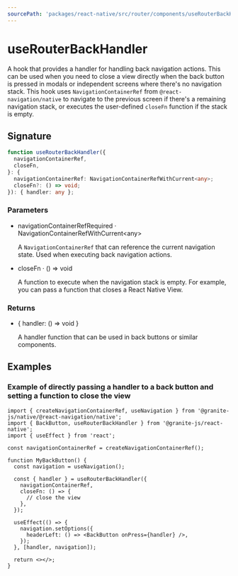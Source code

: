 ```yaml
---
sourcePath: 'packages/react-native/src/router/components/useRouterBackHandler.tsx'
---
```


# useRouterBackHandler

A hook that provides a handler for handling back navigation actions. This can be used when you need to close a view directly when the back button is pressed in modals or independent screens where there's no navigation stack. This hook uses `NavigationContainerRef` from `@react-navigation/native` to navigate to the previous screen if there's a remaining navigation stack, or executes the user-defined `closeFn` function if the stack is empty.

## Signature

```typescript
function useRouterBackHandler({
  navigationContainerRef,
  closeFn,
}: {
  navigationContainerRef: NavigationContainerRefWithCurrent<any>;
  closeFn?: () => void;
}): { handler: any };
```

### Parameters

<ul class="post-parameters-ul">
  <li class="post-parameters-li post-parameters-li-root">
    <span class="post-parameters--name">navigationContainerRef</span><span class="post-parameters--required">Required</span> · <span class="post-parameters--type">NavigationContainerRefWithCurrent&lt;any&gt;</span>
    <br/>
    <p class="post-parameters--description">A <code>NavigationContainerRef</code> that can reference the current navigation state. Used when executing back navigation actions.</p>
  </li>
  <li class="post-parameters-li post-parameters-li-root">
    <span class="post-parameters--name">closeFn</span> · <span class="post-parameters--type">() =&gt; void</span>
    <br/>
    <p class="post-parameters--description">A function to execute when the navigation stack is empty. For example, you can pass a function that closes a React Native View.</p>
  </li>
</ul>

### Returns

<ul class="post-parameters-ul">
  <li class="post-parameters-li post-parameters-li-root">
    <span class="post-parameters--type">{ handler: () =&gt; void }</span>
    <br/>
    <p class="post-parameters--description">A handler function that can be used in back buttons or similar components.
</p>
  </li>
</ul>

## Examples

### Example of directly passing a handler to a back button and setting a function to close the view

```tsx
import { createNavigationContainerRef, useNavigation } from '@granite-js/native/@react-navigation/native';
import { BackButton, useRouterBackHandler } from '@granite-js/react-native';
import { useEffect } from 'react';

const navigationContainerRef = createNavigationContainerRef();

function MyBackButton() {
  const navigation = useNavigation();

  const { handler } = useRouterBackHandler({
    navigationContainerRef,
    closeFn: () => {
      // close the view
    },
  });

  useEffect(() => {
    navigation.setOptions({
      headerLeft: () => <BackButton onPress={handler} />,
    });
  }, [handler, navigation]);

  return <></>;
}
```
